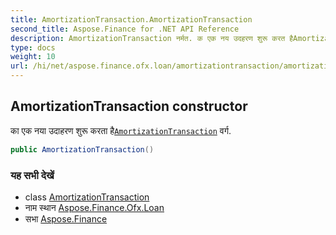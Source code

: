 ```yaml
---
title: AmortizationTransaction.AmortizationTransaction
second_title: Aspose.Finance for .NET API Reference
description: AmortizationTransaction नर्मत. क एक नय उदहरण शुरू करत हैAmortizationTransaction वर्ग.
type: docs
weight: 10
url: /hi/net/aspose.finance.ofx.loan/amortizationtransaction/amortizationtransaction/
---
```

## AmortizationTransaction constructor

का एक नया उदाहरण शुरू करता है[`AmortizationTransaction`](../) वर्ग.

```csharp
public AmortizationTransaction()
```

### यह सभी देखें

* class [AmortizationTransaction](../)
* नाम स्थान [Aspose.Finance.Ofx.Loan](../../amortizationtransaction/)
* सभा [Aspose.Finance](../../../)


